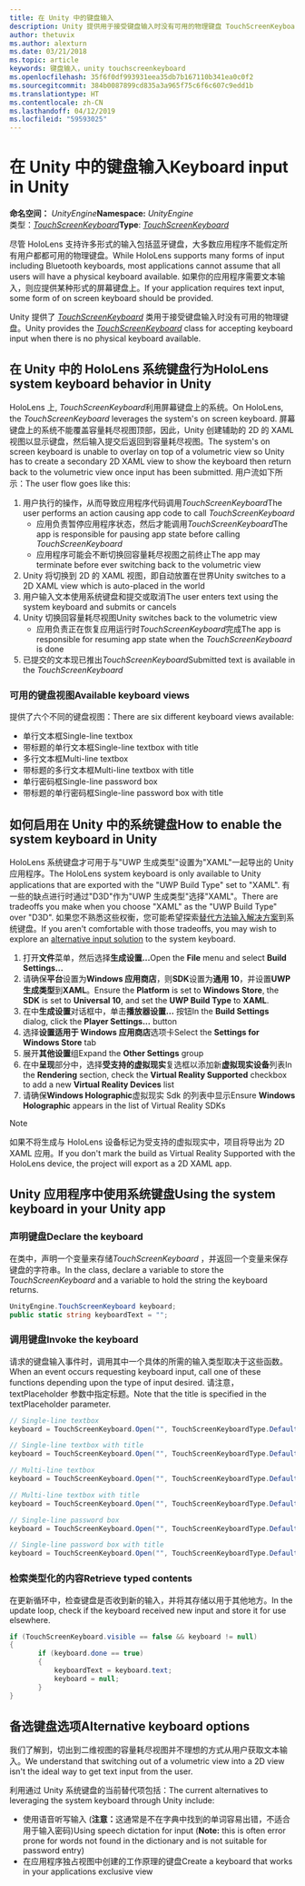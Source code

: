 ```yaml
---
title: 在 Unity 中的键盘输入
description: Unity 提供用于接受键盘输入时没有可用的物理键盘 TouchScreenKeyboard 类。
author: thetuvix
ms.author: alexturn
ms.date: 03/21/2018
ms.topic: article
keywords: 键盘输入，unity touchscreenkeyboard
ms.openlocfilehash: 35f6f0df993931eea35db7b167110b341ea0c0f2
ms.sourcegitcommit: 384b0087899cd835a3a965f75c6f6c607c9edd1b
ms.translationtype: HT
ms.contentlocale: zh-CN
ms.lasthandoff: 04/12/2019
ms.locfileid: "59593025"
---
```

# <a name="keyboard-input-in-unity"></a><span data-ttu-id="961c1-104">在 Unity 中的键盘输入</span><span class="sxs-lookup"><span data-stu-id="961c1-104">Keyboard input in Unity</span></span>

<span data-ttu-id="961c1-105">**命名空间：**  *UnityEngine*</span><span class="sxs-lookup"><span data-stu-id="961c1-105">**Namespace:** *UnityEngine*</span></span><br>
 <span data-ttu-id="961c1-106">类型：*[TouchScreenKeyboard](http://docs.unity3d.com/ScriptReference/TouchScreenKeyboard.html)*</span><span class="sxs-lookup"><span data-stu-id="961c1-106">**Type**: *[TouchScreenKeyboard](http://docs.unity3d.com/ScriptReference/TouchScreenKeyboard.html)*</span></span>

<span data-ttu-id="961c1-107">尽管 HoloLens 支持许多形式的输入包括蓝牙键盘，大多数应用程序不能假定所有用户都都可用的物理键盘。</span><span class="sxs-lookup"><span data-stu-id="961c1-107">While HoloLens supports many forms of input including Bluetooth keyboards, most applications cannot assume that all users will have a physical keyboard available.</span></span> <span data-ttu-id="961c1-108">如果你的应用程序需要文本输入，则应提供某种形式的屏幕键盘上。</span><span class="sxs-lookup"><span data-stu-id="961c1-108">If your application requires text input, some form of on screen keyboard should be provided.</span></span>

<span data-ttu-id="961c1-109">Unity 提供了 *[TouchScreenKeyboard](http://docs.unity3d.com/ScriptReference/TouchScreenKeyboard.html)* 类用于接受键盘输入时没有可用的物理键盘。</span><span class="sxs-lookup"><span data-stu-id="961c1-109">Unity provides the *[TouchScreenKeyboard](http://docs.unity3d.com/ScriptReference/TouchScreenKeyboard.html)* class for accepting keyboard input when there is no physical keyboard available.</span></span>

## <a name="hololens-system-keyboard-behavior-in-unity"></a><span data-ttu-id="961c1-110">在 Unity 中的 HoloLens 系统键盘行为</span><span class="sxs-lookup"><span data-stu-id="961c1-110">HoloLens system keyboard behavior in Unity</span></span>

<span data-ttu-id="961c1-111">HoloLens 上, *TouchScreenKeyboard*利用屏幕键盘上的系统。</span><span class="sxs-lookup"><span data-stu-id="961c1-111">On HoloLens, the *TouchScreenKeyboard* leverages the system's on screen keyboard.</span></span> <span data-ttu-id="961c1-112">屏幕键盘上的系统不能覆盖容量耗尽视图顶部，因此，Unity 创建辅助的 2D 的 XAML 视图以显示键盘，然后输入提交后返回到容量耗尽视图。</span><span class="sxs-lookup"><span data-stu-id="961c1-112">The system's on screen keyboard is unable to overlay on top of a volumetric view so Unity has to create a secondary 2D XAML view to show the keyboard then return back to the volumetric view once input has been submitted.</span></span> <span data-ttu-id="961c1-113">用户流如下所示：</span><span class="sxs-lookup"><span data-stu-id="961c1-113">The user flow goes like this:</span></span>
1. <span data-ttu-id="961c1-114">用户执行的操作，从而导致应用程序代码调用*TouchScreenKeyboard*</span><span class="sxs-lookup"><span data-stu-id="961c1-114">The user performs an action causing app code to call *TouchScreenKeyboard*</span></span>
    * <span data-ttu-id="961c1-115">应用负责暂停应用程序状态，然后才能调用*TouchScreenKeyboard*</span><span class="sxs-lookup"><span data-stu-id="961c1-115">The app is responsible for pausing app state before calling *TouchScreenKeyboard*</span></span>
    * <span data-ttu-id="961c1-116">应用程序可能会不断切换回容量耗尽视图之前终止</span><span class="sxs-lookup"><span data-stu-id="961c1-116">The app may terminate before ever switching back to the volumetric view</span></span>
2. <span data-ttu-id="961c1-117">Unity 将切换到 2D 的 XAML 视图，即自动放置在世界</span><span class="sxs-lookup"><span data-stu-id="961c1-117">Unity switches to a 2D XAML view which is auto-placed in the world</span></span>
3. <span data-ttu-id="961c1-118">用户输入文本使用系统键盘和提交或取消</span><span class="sxs-lookup"><span data-stu-id="961c1-118">The user enters text using the system keyboard and submits or cancels</span></span>
4. <span data-ttu-id="961c1-119">Unity 切换回容量耗尽视图</span><span class="sxs-lookup"><span data-stu-id="961c1-119">Unity switches back to the volumetric view</span></span>
    * <span data-ttu-id="961c1-120">应用负责正在恢复应用运行时*TouchScreenKeyboard*完成</span><span class="sxs-lookup"><span data-stu-id="961c1-120">The app is responsible for resuming app state when the *TouchScreenKeyboard* is done</span></span>
5. <span data-ttu-id="961c1-121">已提交的文本现已推出*TouchScreenKeyboard*</span><span class="sxs-lookup"><span data-stu-id="961c1-121">Submitted text is available in the *TouchScreenKeyboard*</span></span>

### <a name="available-keyboard-views"></a><span data-ttu-id="961c1-122">可用的键盘视图</span><span class="sxs-lookup"><span data-stu-id="961c1-122">Available keyboard views</span></span>

<span data-ttu-id="961c1-123">提供了六个不同的键盘视图：</span><span class="sxs-lookup"><span data-stu-id="961c1-123">There are six different keyboard views available:</span></span>
* <span data-ttu-id="961c1-124">单行文本框</span><span class="sxs-lookup"><span data-stu-id="961c1-124">Single-line textbox</span></span>
* <span data-ttu-id="961c1-125">带标题的单行文本框</span><span class="sxs-lookup"><span data-stu-id="961c1-125">Single-line textbox with title</span></span>
* <span data-ttu-id="961c1-126">多行文本框</span><span class="sxs-lookup"><span data-stu-id="961c1-126">Multi-line textbox</span></span>
* <span data-ttu-id="961c1-127">带标题的多行文本框</span><span class="sxs-lookup"><span data-stu-id="961c1-127">Multi-line textbox with title</span></span>
* <span data-ttu-id="961c1-128">单行密码框</span><span class="sxs-lookup"><span data-stu-id="961c1-128">Single-line password box</span></span>
* <span data-ttu-id="961c1-129">带标题的单行密码框</span><span class="sxs-lookup"><span data-stu-id="961c1-129">Single-line password box with title</span></span>

## <a name="how-to-enable-the-system-keyboard-in-unity"></a><span data-ttu-id="961c1-130">如何启用在 Unity 中的系统键盘</span><span class="sxs-lookup"><span data-stu-id="961c1-130">How to enable the system keyboard in Unity</span></span>

<span data-ttu-id="961c1-131">HoloLens 系统键盘才可用于与"UWP 生成类型"设置为"XAML"一起导出的 Unity 应用程序。</span><span class="sxs-lookup"><span data-stu-id="961c1-131">The HoloLens system keyboard is only available to Unity applications that are exported with the "UWP Build Type" set to "XAML".</span></span> <span data-ttu-id="961c1-132">有一些的缺点进行时通过"D3D"作为"UWP 生成类型"选择"XAML"。</span><span class="sxs-lookup"><span data-stu-id="961c1-132">There are tradeoffs you make when you choose "XAML" as the "UWP Build Type" over "D3D".</span></span> <span data-ttu-id="961c1-133">如果您不熟悉这些权衡，您可能希望探索[替代方法输入解决方案](#alternative-keyboard-options)到系统键盘。</span><span class="sxs-lookup"><span data-stu-id="961c1-133">If you aren't comfortable with those tradeoffs, you may wish to explore an [alternative input solution](#alternative-keyboard-options) to the system keyboard.</span></span>
1. <span data-ttu-id="961c1-134">打开**文件**菜单，然后选择**生成设置...**</span><span class="sxs-lookup"><span data-stu-id="961c1-134">Open the **File** menu and select **Build Settings...**</span></span>
2. <span data-ttu-id="961c1-135">请确保**平台**设置为**Windows 应用商店**，则**SDK**设置为**通用 10**，并设置**UWP 生成类型**到**XAML**。</span><span class="sxs-lookup"><span data-stu-id="961c1-135">Ensure the **Platform** is set to **Windows Store**, the **SDK** is set to **Universal 10**, and set the **UWP Build Type** to **XAML**.</span></span>
3. <span data-ttu-id="961c1-136">在中**生成设置**对话框中，单击**播放器设置...** 按钮</span><span class="sxs-lookup"><span data-stu-id="961c1-136">In the **Build Settings** dialog, click the **Player Settings...** button</span></span>
4. <span data-ttu-id="961c1-137">选择**设置适用于 Windows 应用商店**选项卡</span><span class="sxs-lookup"><span data-stu-id="961c1-137">Select the **Settings for Windows Store** tab</span></span>
5. <span data-ttu-id="961c1-138">展开**其他设置**组</span><span class="sxs-lookup"><span data-stu-id="961c1-138">Expand the **Other Settings** group</span></span>
6. <span data-ttu-id="961c1-139">在中**呈现**部分中，选择**受支持的虚拟现实**复选框以添加新**虚拟现实设备**列表</span><span class="sxs-lookup"><span data-stu-id="961c1-139">In the **Rendering** section, check the **Virtual Reality Supported** checkbox to add a new **Virtual Reality Devices** list</span></span>
7. <span data-ttu-id="961c1-140">请确保**Windows Holographic**虚拟现实 Sdk 的列表中显示</span><span class="sxs-lookup"><span data-stu-id="961c1-140">Ensure **Windows Holographic** appears in the list of Virtual Reality SDKs</span></span>

>[!NOTE]
><span data-ttu-id="961c1-141">如果不将生成与 HoloLens 设备标记为受支持的虚拟现实中，项目将导出为 2D XAML 应用。</span><span class="sxs-lookup"><span data-stu-id="961c1-141">If you don't mark the build as Virtual Reality Supported with the HoloLens device, the project will export as a 2D XAML app.</span></span>

## <a name="using-the-system-keyboard-in-your-unity-app"></a><span data-ttu-id="961c1-142">Unity 应用程序中使用系统键盘</span><span class="sxs-lookup"><span data-stu-id="961c1-142">Using the system keyboard in your Unity app</span></span>

### <a name="declare-the-keyboard"></a><span data-ttu-id="961c1-143">声明键盘</span><span class="sxs-lookup"><span data-stu-id="961c1-143">Declare the keyboard</span></span>

<span data-ttu-id="961c1-144">在类中，声明一个变量来存储*TouchScreenKeyboard* ，并返回一个变量来保存键盘的字符串。</span><span class="sxs-lookup"><span data-stu-id="961c1-144">In the class, declare a variable to store the *TouchScreenKeyboard* and a variable to hold the string the keyboard returns.</span></span>

```cs
UnityEngine.TouchScreenKeyboard keyboard;
public static string keyboardText = "";
```

### <a name="invoke-the-keyboard"></a><span data-ttu-id="961c1-145">调用键盘</span><span class="sxs-lookup"><span data-stu-id="961c1-145">Invoke the keyboard</span></span>

<span data-ttu-id="961c1-146">请求的键盘输入事件时，调用其中一个具体的所需的输入类型取决于这些函数。</span><span class="sxs-lookup"><span data-stu-id="961c1-146">When an event occurs requesting keyboard input, call one of these functions depending upon the type of input desired.</span></span> <span data-ttu-id="961c1-147">请注意，textPlaceholder 参数中指定标题。</span><span class="sxs-lookup"><span data-stu-id="961c1-147">Note that the title is specified in the textPlaceholder parameter.</span></span>

```cs
// Single-line textbox
keyboard = TouchScreenKeyboard.Open("", TouchScreenKeyboardType.Default, false, false, false, false);

// Single-line textbox with title
keyboard = TouchScreenKeyboard.Open("", TouchScreenKeyboardType.Default, false, false, false, false, "Single-line title");

// Multi-line textbox
keyboard = TouchScreenKeyboard.Open("", TouchScreenKeyboardType.Default, false, true, false, false);

// Multi-line textbox with title
keyboard = TouchScreenKeyboard.Open("", TouchScreenKeyboardType.Default, false, true, false, false, "Multi-line Title");

// Single-line password box
keyboard = TouchScreenKeyboard.Open("", TouchScreenKeyboardType.Default, false, false, true, false);

// Single-line password box with title
keyboard = TouchScreenKeyboard.Open("", TouchScreenKeyboardType.Default, false, false, true, false, "Secure Single-line Title");
```

### <a name="retrieve-typed-contents"></a><span data-ttu-id="961c1-148">检索类型化的内容</span><span class="sxs-lookup"><span data-stu-id="961c1-148">Retrieve typed contents</span></span>

<span data-ttu-id="961c1-149">在更新循环中，检查键盘是否收到新的输入，并将其存储以用于其他地方。</span><span class="sxs-lookup"><span data-stu-id="961c1-149">In the update loop, check if the keyboard received new input and store it for use elsewhere.</span></span>

```cs
if (TouchScreenKeyboard.visible == false && keyboard != null)
{
       if (keyboard.done == true)
       {
           keyboardText = keyboard.text;
           keyboard = null;
       }
}
```

## <a name="alternative-keyboard-options"></a><span data-ttu-id="961c1-150">备选键盘选项</span><span class="sxs-lookup"><span data-stu-id="961c1-150">Alternative keyboard options</span></span>

<span data-ttu-id="961c1-151">我们了解到，切出到二维视图的容量耗尽视图并不理想的方式从用户获取文本输入。</span><span class="sxs-lookup"><span data-stu-id="961c1-151">We understand that switching out of a volumetric view into a 2D view isn't the ideal way to get text input from the user.</span></span>

<span data-ttu-id="961c1-152">利用通过 Unity 系统键盘的当前替代项包括：</span><span class="sxs-lookup"><span data-stu-id="961c1-152">The current alternatives to leveraging the system keyboard through Unity include:</span></span>
* <span data-ttu-id="961c1-153">使用语音听写输入 (<b>注意：</b>这通常是不在字典中找到的单词容易出错，不适合用于输入密码)</span><span class="sxs-lookup"><span data-stu-id="961c1-153">Using speech dictation for input (<b>Note:</b> this is often error prone for words not found in the dictionary and is not suitable for password entry)</span></span>
* <span data-ttu-id="961c1-154">在应用程序独占视图中创建的工作原理的键盘</span><span class="sxs-lookup"><span data-stu-id="961c1-154">Create a keyboard that works in your applications exclusive view</span></span>
